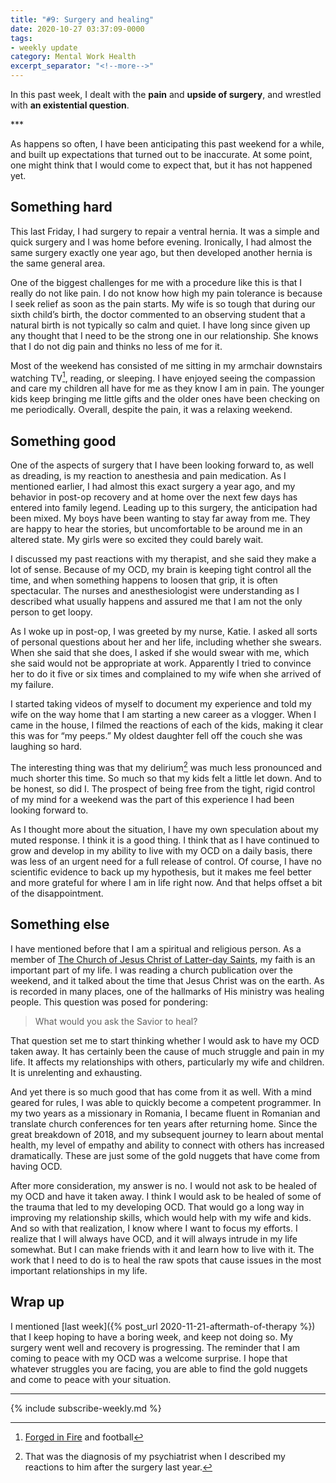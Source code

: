 ```yaml
---
title: "#9: Surgery and healing"
date: 2020-10-27 03:37:09-0000
tags:
- weekly update
category: Mental Work Health
excerpt_separator: "<!--more-->"
---
```


In this past week, I dealt with the **pain** and **upside of surgery**, and wrestled with **an existential question**.

<!--more-->***

As happens so often, I have been anticipating this past weekend for a while, and built up expectations that turned out to be inaccurate. At some point, one might think that I would come to expect that, but it has not happened yet.


## Something hard

This last Friday, I had surgery to repair a ventral hernia. It was a simple and quick surgery and I was home before evening. Ironically, I had almost the same surgery exactly one year ago, but then developed another hernia is the same general area.

One of the biggest challenges for me with a procedure like this is that I really do not like pain. I do not know how high my pain tolerance is because I seek relief as soon as the pain starts. My wife is so tough that during our sixth child’s birth, the doctor commented to an observing student that a natural birth is not typically so calm and quiet. I have long since given up any thought that I need to be the strong one in our relationship. She knows that I do not dig pain and thinks no less of me for it.

Most of the weekend has consisted of me sitting in my armchair downstairs watching TV[^1], reading, or sleeping. I have enjoyed seeing the compassion and care my children all have for me as they know I am in pain. The younger kids keep bringing me little gifts and the older ones have been checking on me periodically. Overall, despite the pain, it was a relaxing weekend.


## Something good

One of the aspects of surgery that I have been looking forward to, as well as dreading, is my reaction to anesthesia and pain medication. As I mentioned earlier, I had almost this exact surgery a year ago, and my behavior in post-op recovery and at home over the next few days has entered into family legend. Leading up to this surgery, the anticipation had been mixed. My boys have been wanting to stay far away from me. They are happy to hear the stories, but uncomfortable to be around me in an altered state. My girls were so excited they could barely wait.

I discussed my past reactions with my therapist, and she said they make a lot of sense. Because of my OCD, my brain is keeping tight control all the time, and when something happens to loosen that grip, it is often spectacular. The nurses and anesthesiologist were understanding as I described what usually happens and assured me that I am not the only person to get loopy.

As I woke up in post-op, I was greeted by my nurse, Katie. I asked all sorts of personal questions about her and her life, including whether she swears. When she said that she does, I asked if she would swear with me, which she said would not be appropriate at work. Apparently I tried to convince her to do it five or six times and complained to my wife when she arrived of my failure.

I started taking videos of myself to document my experience and told my wife on the way home that I am starting a new career as a vlogger. When I came in the house, I filmed the reactions of each of the kids, making it clear this was for “my peeps.” My oldest daughter fell off the couch she was laughing so hard.

The interesting thing was that my delirium[^2] was much less pronounced and much shorter this time. So much so that my kids felt a little let down. And to be honest, so did I. The prospect of being free from the tight, rigid control of my mind for a weekend was the part of this experience I had been looking forward to.

As I thought more about the situation, I have my own speculation about my muted response. I think it is a good thing. I think that as I have continued to grow and develop in my ability to live with my OCD on a daily basis, there was less of an urgent need for a full release of control. Of course, I have no scientific evidence to back up my hypothesis, but it makes me feel better and more grateful for where I am in life right now. And that helps offset a bit of the disappointment.


## Something else

I have mentioned before that I am a spiritual and religious person. As a member of [The Church of Jesus Christ of Latter-day Saints](https://churchofjesuschrist.org), my faith is an important part of my life. I was reading a church publication over the weekend, and it talked about the time that Jesus Christ was on the earth. As is recorded in many places, one of the hallmarks of His ministry was healing people. This question was posed for pondering:

> What would you ask the Savior to heal?

That question set me to start thinking whether I would ask to have my OCD taken away. It has certainly been the cause of much struggle and pain in my life. It affects my relationships with others, particularly my wife and children. It is unrelenting and exhausting.

And yet there is so much good that has come from it as well. With a mind geared for rules, I was able to quickly become a competent programmer. In my two years as a missionary in Romania, I became fluent in Romanian and translate church conferences for ten years after returning home. Since the great breakdown of 2018, and my subsequent journey to learn about mental health, my level of empathy and ability to connect with others has increased dramatically. These are just some of the gold nuggets that have come from having OCD.

After more consideration, my answer is no. I would not ask to be healed of my OCD and have it taken away. I think I would ask to be healed of some of the trauma that led to my developing OCD. That would go a long way in improving my relationship skills, which would help with my wife and kids. And so with that realization, I know where I want to focus my efforts. I realize that I will always have OCD, and it will always intrude in my life somewhat. But I can make friends with it and learn how to live with it. The work that I need to do is to heal the raw spots that cause issues in the most important relationships in my life. 


## Wrap up

I mentioned [last week]({% post_url 2020-11-21-aftermath-of-therapy %}) that I keep hoping to have a boring week, and keep not doing so. My surgery went well and recovery is progressing. The reminder that I am coming to peace with my OCD was a welcome surprise. I hope that whatever struggles you are facing, you are able to find the gold nuggets and come to peace with your situation.

***
{% include subscribe-weekly.md %}

[^1]: [Forged in Fire](https://en.wikipedia.org/wiki/Forged_in_Fire_(TV_series)) and football
[^2]: That was the diagnosis of my psychiatrist when I described my reactions to him after the surgery last year.